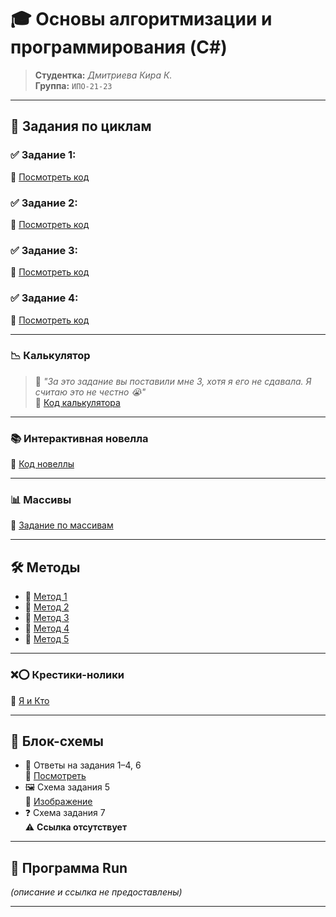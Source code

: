 # 🎓 Основы алгоритмизации и программирования (C#)

> **Студентка:** _Дмитриева Кира К._  
> **Группа:** `ИПО-21-23`

---

## 🔢 Задания по циклам

### ✅ Задание 1: 
🔗 [Посмотреть код](https://github.com/M1ss-Kira/fisherman/blob/main/циклы/1)
### ✅ Задание 2: 
🔗 [Посмотреть код](https://github.com/M1ss-Kira/fisherman/blob/main/циклы/2)
### ✅ Задание 3:  
🔗 [Посмотреть код](https://github.com/M1ss-Kira/fisherman/blob/main/циклы/3)
### ✅ Задание 4:  
🔗 [Посмотреть код](https://github.com/M1ss-Kira/fisherman/blob/main/циклы/4)

---

### 📉 Калькулятор  
> 📝 _"За это задание вы поставили мне 3, хотя я его не сдавала. Я считаю это не честно 😭"_  
🔗 [Код калькулятора](https://github.com/M1ss-Kira/fisherman/blob/main/calc/%D1%82%D1%8F%D0%B6%D0%B5%D0%BB%D0%BE.cs)

---

### 📚 Интерактивная новелла  
🔗 [Код новеллы](https://github.com/M1ss-Kira/fisherman/blob/main/%D0%BD%D0%BE%D0%B2%D0%B5%D0%BB%D0%BB%D0%B0/novella.cs)

---

### 📊 Массивы  
🔗 [Задание по массивам](https://github.com/M1ss-Kira/fisherman/blob/main/%D0%BC%D0%B0%D1%81%D1%81%D0%B8%D0%B2/dz.cs)

---

## 🛠️ Методы

- 🔧 [Метод 1](https://github.com/M1ss-Kira/fisherman/blob/main/metod/1met.cs)
- 🔧 [Метод 2](https://github.com/M1ss-Kira/fisherman/blob/main/metod/2met.cs)
- 🔧 [Метод 3](https://github.com/M1ss-Kira/fisherman/blob/main/metod/3met.cs)
- 🔧 [Метод 4](https://github.com/M1ss-Kira/fisherman/blob/main/metod/4met.cs)
- 🔧 [Метод 5](https://github.com/M1ss-Kira/fisherman/blob/main/metod/5met.cs)

---

### ❌⭕ Крестики-нолики  
🔗 [Я и Кто](https://github.com/M1ss-Kira/fisherman/blob/main/%D0%AF%D0%B8%D0%9A%D1%82%D0%BE/game.cs)

---

## 🧭 Блок-схемы

- 📄 Ответы на задания 1–4, 6  
  🔗 [Посмотреть](https://github.com/M1ss-Kira/fisherman/blob/main/block/16dz.txt)
- 🖼️ Схема задания 5  
  🔗 [Изображение](https://github.com/M1ss-Kira/fisherman/blob/main/block/5zd.jpg)
- ❓ Схема задания 7  
  ⚠️ **Ссылка отсутствует**

---

## 🚀 Программа Run  
*(описание и ссылка не предоставлены)*

---
